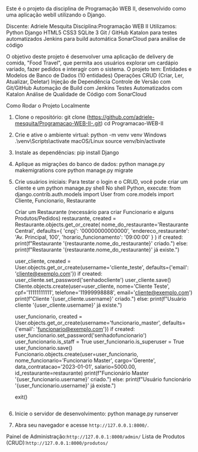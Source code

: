 
Este é o projeto da disciplina de Programação WEB II, desenvolvido como uma aplicação webII utilizando o Django.

Discente: Adriele Mesquita
Disciplina:Programação WEB II
Utilizamos:
 Python
 Django
 HTML5
 CSS3
 SQLite 3
 Git / GitHub
 Katalon para testes automatizados 
 Jenkins para build automática
 SonarCloud para análise de código

O objetivo deste projeto é desenvolver uma aplicação de delivery de comida, "Food Travel", que permita aos usuários explorar um cardápio variado, fazer pedidos e interagir com o sistema. O projeto tem:
 Entidades e Modelos de Banco de Dados (10 entidades)
 Operações CRUD (Criar, Ler, Atualizar, Deletar)
 Injeção de Dependência
 Controle de Versão com Git/GitHub
 Automação de Build com Jenkins
 Testes Automatizados com Katalon
 Análise de Qualidade de Código com SonarCloud

 Como Rodar o Projeto Localmente
1.  Clone o repositório:
    git clone (https://github.com/adriele-mesquita/Programacao-WEB-II-.git)
    cd Programacao-WEB-II
    
2.  Crie e ative o ambiente virtual:
    python -m venv venv
     Windows
    .\venv\Scripts\activate
     macOS/Linux
    source venv/bin/activate
    
3.  Instale as dependências:
    pip install Django

4.  Aplique as migrações do banco de dados:
    python manage.py makemigrations core
    python manage.py migrate

5.  Crie usuários iniciais:
    Para testar o login e o CRUD, você pode criar um cliente e um python manage.py shell
    No shell Python, execute:
    from django.contrib.auth.models import User
    from core.models import Cliente, Funcionario, Restaurante

    Criar um Restaurante (necessário para criar Funcionario e alguns Produtos/Pedidos)
    restaurante, created = Restaurante.objects.get_or_create(
        nome_do_restaurante='Restaurante Central',
        defaults={
            'cnpj': '00000000000000',
            'endereco_restaurante': 'Av. Principal, 100',
            'horario_funcionamento': '09:00:00'
        }
    )
    if created:
        print(f"Restaurante '{restaurante.nome_do_restaurante}' criado.")
    else:
        print(f"Restaurante '{restaurante.nome_do_restaurante}' já existe.")

    user_cliente, created = User.objects.get_or_create(username='cliente_teste', defaults={'email': 'cliente@exemplo.com'})
    if created:
        user_cliente.set_password('senhadocliente')
        user_cliente.save()
        Cliente.objects.create(user=user_cliente, nome='Cliente Teste', cpf='11111111111', telefone='11999998888', email='cliente@exemplo.com')
        print(f"Cliente '{user_cliente.username}' criado.")
    else:
        print(f"Usuário cliente '{user_cliente.username}' já existe.")

    user_funcionario, created = User.objects.get_or_create(username='funcionario_master', defaults={'email': 'funcionario@exemplo.com'})
    if created:
        user_funcionario.set_password('senhadofuncionario')
        user_funcionario.is_staff = True
        user_funcionario.is_superuser = True
        user_funcionario.save()
        Funcionario.objects.create(user=user_funcionario, nome_funcionario='Funcionario Master', cargo='Gerente', data_contratacao='2023-01-01', salario=5000.00, id_restaurante=restaurante)
        print(f"Funcionário Master '{user_funcionario.username}' criado.")
    else:
        print(f"Usuário funcionário '{user_funcionario.username}' já existe.")

    exit()
    ```
    
6. Inicie o servidor de desenvolvimento:
    python manage.py runserver

7.  Abra seu navegador e acesse `http://127.0.0.1:8000/`.

Painel de Administração:`http://127.0.0.1:8000/admin/`
Lista de Produtos (CRUD):`http://127.0.0.1:8000/produtos/`